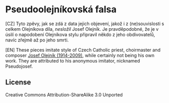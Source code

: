 # Pseudoolejníkovská falsa

[CZ] Tyto zpěvy, jak se zdá z data jejich objevení, jakož i
z (ne)souvislosti s celkem Olejníkova díla, *nesložil* Josef Olejník.
Je pravděpodobné, že je v úsilí o napodobení Olejníkova stylu
připravil někdo z jeho obdivovatelů, navíc zřejmě až po jeho smrti.

[EN] These pieces imitate style of Czech Catholic priest,
choirmaster and composer [Josef Olejník (1914-2009)](https://cs.wikipedia.org/wiki/Josef_Olejn%C3%ADk),
while certainly not being his own work.
They are attributed to his anonymous imitator, nicknamed Pseudojosef.

## License

Creative Commons Attribution-ShareAlike 3.0 Unported
